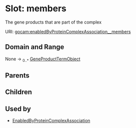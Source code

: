 
# Slot: members

The gene products that are part of the complex

URI: [gocam:enabledByProteinComplexAssociation__members](https://w3id.org/gocam/enabledByProteinComplexAssociation__members)


## Domain and Range

None &#8594;  <sub>0..\*</sub> [GeneProductTermObject](GeneProductTermObject.md)

## Parents


## Children


## Used by

 * [EnabledByProteinComplexAssociation](EnabledByProteinComplexAssociation.md)
